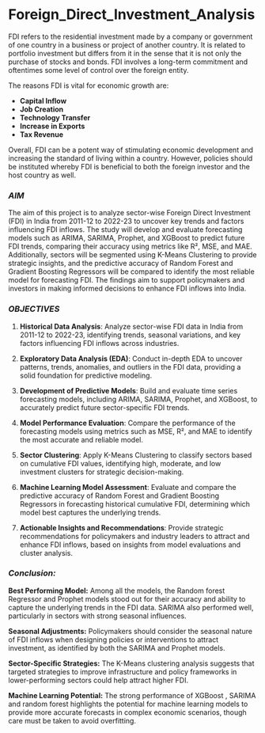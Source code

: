 # Foreign_Direct_Investment_Analysis

FDI refers to the residential investment made by a company or government of one country in a business or project of another country. It is related to portfolio investment but differs from it in the sense that it is not only the purchase of stocks and bonds. FDI involves a long-term commitment and oftentimes some level of control over the foreign entity.

The reasons FDI is vital for economic growth are:

* **Capital Inflow**
* **Job Creation**
* **Technology Transfer**
* **Increase in Exports**
* **Tax Revenue**

Overall, FDI can be a potent way of stimulating economic development and increasing the standard of living within a country. However, policies should be instituted whereby FDI is beneficial to both the foreign investor and the host country as well.


### *AIM*

The aim of this project is to analyze sector-wise Foreign Direct Investment (FDI) in India from 2011-12 to 2022-23 to uncover key trends and factors influencing FDI inflows. The study will develop and evaluate forecasting models such as ARIMA, SARIMA, Prophet, and XGBoost to predict future FDI trends, comparing their accuracy using metrics like R², MSE, and MAE. Additionally, sectors will be segmented using K-Means Clustering to provide strategic insights, and the predictive accuracy of Random Forest and Gradient Boosting Regressors will be compared to identify the most reliable model for forecasting FDI. The findings aim to support policymakers and investors in making informed decisions to enhance FDI inflows into India.

### *OBJECTIVES*

1. **Historical Data Analysis**: Analyze sector-wise FDI data in India from 2011-12 to 2022-23, identifying trends, seasonal variations, and key factors influencing FDI inflows across industries.

2. **Exploratory Data Analysis (EDA)**: Conduct in-depth EDA to uncover patterns, trends, anomalies, and outliers in the FDI data, providing a solid foundation for predictive modeling.

3. **Development of Predictive Models**: Build and evaluate time series forecasting models, including ARIMA, SARIMA, Prophet, and XGBoost, to accurately predict future sector-specific FDI trends.

4. **Model Performance Evaluation**: Compare the performance of the forecasting models using metrics such as MSE, R², and MAE to identify the most accurate and reliable model.

5. **Sector Clustering**: Apply K-Means Clustering to classify sectors based on cumulative FDI values, identifying high, moderate, and low investment clusters for strategic decision-making.

6. **Machine Learning Model Assessment**: Evaluate and compare the predictive accuracy of Random Forest and Gradient Boosting Regressors in forecasting historical cumulative FDI, determining which model best captures the underlying trends.
7. **Actionable Insights and Recommendations**: Provide strategic recommendations for policymakers and industry leaders to attract and enhance FDI inflows, based on insights from model evaluations and cluster analysis.

### *Conclusion:*

**Best Performing Model:** Among all the models, the Random forest Regressor and Prophet models stood out for their accuracy and ability to capture the underlying trends in the FDI data. SARIMA also performed well, particularly in sectors with strong seasonal influences.

**Seasonal Adjustments:** Policymakers should consider the seasonal nature of FDI inflows when designing policies or interventions to attract investment, as identified by both the SARIMA and Prophet models.

**Sector-Specific Strategies:** The K-Means clustering analysis suggests that targeted strategies to improve infrastructure and policy frameworks in lower-performing sectors could help attract higher FDI.

**Machine Learning Potential:** The strong performance of XGBoost , SARIMA and random forest highlights the potential for machine learning models to provide more accurate forecasts in complex economic scenarios, though care must be taken to avoid overfitting.
